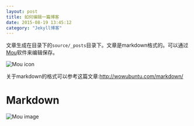 ```yaml
---
layout: post
title: 如何编辑一篇博客
date: 2015-08-19 13:45:12
category: "Jekyll博客"
---
```


文章生成在目录下的`source/_posts`目录下。文章是markdown格式的。可以通过[Mou](http://mouapp.com)软件来编辑保存。

![Mou icon](http://25.io/mou/Mou_128.png)


关于markdown的格式可以参考这篇文章:<http://wowubuntu.com/markdown/>


# Markdown
![Mou image](http://25.io/mou/img/1.png)
